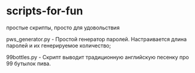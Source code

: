 # scripts-for-fun
простые скрипты, просто для удовольствия

pws_generator.py - Простой генератор паролей. Настраивается длина паролей и их генерируемое количество;

99bottles.py - Скрипт выводит традиционную английскую песенку про 99 бутылок пива.
